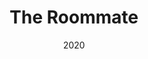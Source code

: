 ---
published: false
cancelled: COVID-19
layout: productions
title: The Roommate
date: 2020
image_credit:
image_alt:
image_caption:
category: play
Theatre: Limelight Theatre
show_details:
- Writer: Jen Silverman - wiki
Genres: 
- Play
- Drama
- Comedy
Website: https://limelight-theatre.org/shows/
showtimes:
- 2020-02-20 19:30:00
- 2020-02-21 19:30:00
- 2020-02-22 19:30:00
- 2020-02-23 14:00:00
- 2020-02-25 19:30:00
- 2020-02-27 19:30:00
- 2020-02-28 19:30:00
- 2020-02-29 19:30:00
- 2020-03-01 14:00:00
- 2020-03-03 19:30:00
- 2020-03-05 19:30:00
- 2020-03-06 19:30:00
- 2020-03-07 19:30:00
- 2020-03-08 14:00:00
cast:
- Sharon: Beth Lambert
- Robyn: Hazel Robinson
crew:
- Director: Shelli Long
external_links:
  Shows | Limelight Theatre: https://limelight-theatre.org/shows/
---  